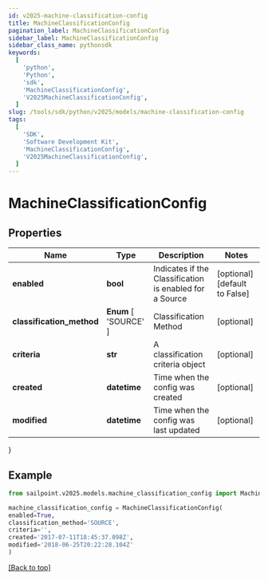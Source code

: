 ```yaml
---
id: v2025-machine-classification-config
title: MachineClassificationConfig
pagination_label: MachineClassificationConfig
sidebar_label: MachineClassificationConfig
sidebar_class_name: pythonsdk
keywords:
  [
    'python',
    'Python',
    'sdk',
    'MachineClassificationConfig',
    'V2025MachineClassificationConfig',
  ]
slug: /tools/sdk/python/v2025/models/machine-classification-config
tags:
  [
    'SDK',
    'Software Development Kit',
    'MachineClassificationConfig',
    'V2025MachineClassificationConfig',
  ]
---
```


# MachineClassificationConfig

## Properties

| Name | Type | Description | Notes |
| --- | --- | --- | --- |
| **enabled** | **bool** | Indicates if the Classification is enabled for a Source | [optional] [default to False] |
| **classification_method** | **Enum** [ 'SOURCE' ] | Classification Method | [optional] |
| **criteria** | **str** | A classification criteria object | [optional] |
| **created** | **datetime** | Time when the config was created | [optional] |
| **modified** | **datetime** | Time when the config was last updated | [optional] |

}

## Example

```python
from sailpoint.v2025.models.machine_classification_config import MachineClassificationConfig

machine_classification_config = MachineClassificationConfig(
enabled=True,
classification_method='SOURCE',
criteria='',
created='2017-07-11T18:45:37.098Z',
modified='2018-06-25T20:22:28.104Z'
)

```

[[Back to top]](#)
